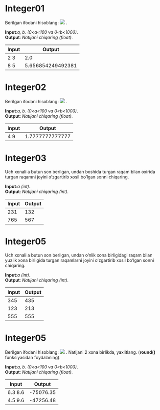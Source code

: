 # Integer01

Berilgan ifodani hisoblang:   <img src="https://latex.codecogs.com/gif.latex?\sqrt{\sqrt{(a^{3}-b^{3})+(a^{3}+b^{3})}}" /> .


**Input**:*a, b. (0<a<100 va 0<b<1000)*.\
**Output**: *Natijani chiqaring (float)*.

|   **Input**   |   **Output**    |
|---------------|-----------------|
|2  3           |2.0              |
|8  5           |5.656854249492381|

# Integer02

Berilgan ifodani hisoblang:   <img src="https://latex.codecogs.com/gif.latex?\(\frac{1}{6}\sqrt{a}+\frac{1}{3}\sqrt{b})^{2}"/> .


**Input**:*a, b. (0<a<100 va 0<b<1000)*.\
**Output**: *Natijani chiqaring (float)*.

|   **Input**   |   **Output**    |
|---------------|-----------------|
|4  9           |1.7777777777777  |

# Integer03

Uch xonali a butun son berilgan, undan boshida turgan raqam bilan  oxirida turgan raqamni joyini o’zgartirib xosil bo’lgan sonni chiqaring.

**Input**:*a (int)*.\
**Output**: *Natijani chiqaring (int)*.

|   **Input**   |   **Output**    |
|---------------|-----------------|
|231            |132              |
|765            |567              |

# Integer05

Uch xonali a butun son berilgan, undan o’nlik xona birligidagi raqam bilan yuzlik xona birligida turgan raqamlarni joyini o’zgartirib xosil bo’lgan sonni chiqaring.

**Input**:*a (int)*.\
**Output**: *Natijani chiqaring (int)*.

|   **Input**   |   **Output**    |
|---------------|-----------------|
|345            |435              |
|123            |213              |
|555            |555              |

# Integer05

Berilgan ifodani hisoblang:   <img src="https://latex.codecogs.com/gif.latex?\9a^{2}b-27a^{2}b^{2}+15b^{2}"/> .
Natijani 2 xona birlikda, yaxlitlang. (**round()** funksiyasidan foydalaning).

**Input**:*a, b. (0<a<100 va 0<b<1000)*.\
**Output**: *Natijani chiqaring (float)*.

|   **Input**   |   **Output**    |
|---------------|-----------------|
|6.3  8.6       |-75076.35        |
|4.5  9.6       |-47256.48        |
